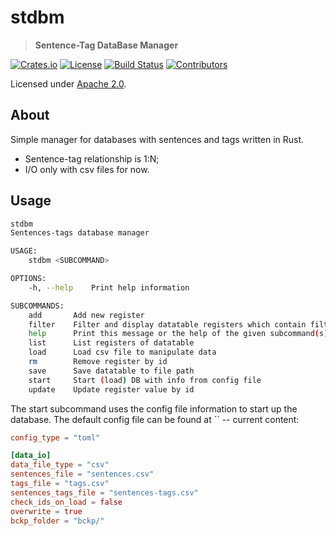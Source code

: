 <!-- omit in TOC -->
# stdbm

> **Sentence-Tag DataBase Manager**

[![Crates.io](https://img.shields.io/crates/d/stdbm?style=flat-square)](https://crates.io/crates/stdbm)
[![License](https://img.shields.io/badge/license-Apache%202.0-blue?style=flat-square)](https://github.com/paulobarchi/stdbm/LICENSE.md)
[![Build Status](https://img.shields.io/github/workflow/status/paulobarchi/stdbm/CI/style=flat-square)](https://github.com/paulobarchi/stdbm/actions/workflows/ci.yml)
[![Contributors](https://img.shields.io/github/contributors/paulobarchi/stdbm?style=flat-square)](https://github.com/paulobarchi/stdbm/graphs/contributors)

Licensed under [Apache 2.0](LICENSE.md).


## About

Simple manager for databases with sentences and tags written in Rust.
* Sentence-tag relationship is 1:N;
* I/O only with csv files for now.

## Usage

```bash
stdbm 
Sentences-tags database manager

USAGE:
    stdbm <SUBCOMMAND>

OPTIONS:
    -h, --help    Print help information

SUBCOMMANDS:
    add       Add new register
    filter    Filter and display datatable registers which contain filter_string
    help      Print this message or the help of the given subcommand(s)
    list      List registers of datatable
    load      Load csv file to manipulate data
    rm        Remove register by id
    save      Save datatable to file path
    start     Start (load) DB with info from config file
    update    Update register value by id
```

The start subcommand uses the config file information to start up the database. The default config file can be found at `` -- current content:

```toml
config_type = "toml"

[data_io]
data_file_type = "csv"
sentences_file = "sentences.csv"
tags_file = "tags.csv"
sentences_tags_file = "sentences-tags.csv"
check_ids_on_load = false
overwrite = true
bckp_folder = "bckp/"
```
